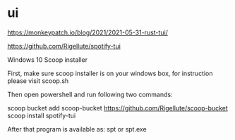 # ui

https://monkeypatch.io/blog/2021/2021-05-31-rust-tui/

https://github.com/Rigellute/spotify-tui

Windows 10
Scoop installer

First, make sure scoop installer is on your windows box, for instruction please visit scoop.sh

Then open powershell and run following two commands:

scoop bucket add scoop-bucket https://github.com/Rigellute/scoop-bucket
scoop install spotify-tui

After that program is available as: spt or spt.exe